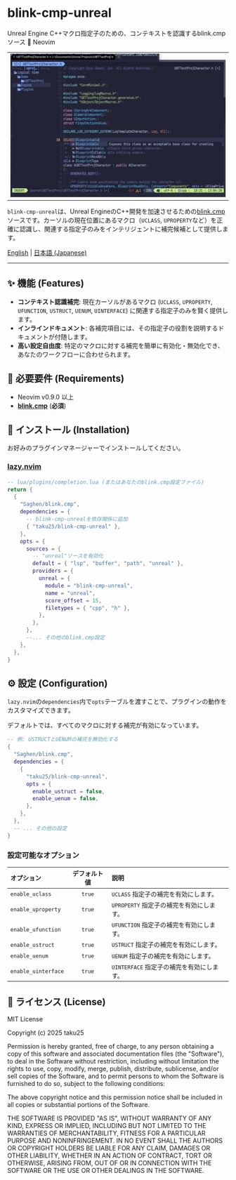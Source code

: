 # blink-cmp-unreal

Unreal Engine C++マクロ指定子のための、コンテキストを認識するblink.cmpソース 🧠 Neovim

<table>
  <tr>
   <td><div align=center>
      <img width="100%" alt="Context-aware completion for UPROPERTY" src="https://raw.githubusercontent.com/taku25/blink-cmp-unreal/images/assets/main_image.png" />
   </div></td>
  </tr>
</table>

`blink-cmp-unreal`は、Unreal EngineのC++開発を加速させるための[blink.cmp](https://github.com/Saghen/blink.cmp)ソースです。カーソルの現在位置にあるマクロ（`UCLASS`, `UPROPERTY`など）を正確に認識し、関連する指定子のみをインテリジェントに補完候補として提供します。

[English](README.md) | [日本語 (Japanese)](README_ja.md)

---

## ✨ 機能 (Features)

*   **コンテキスト認識補完**: 現在カーソルがあるマクロ (`UCLASS`, `UPROPERTY`, `UFUNCTION`, `USTRUCT`, `UENUM`, `UINTERFACE`) に関連する指定子のみを賢く提供します。
*   **インラインドキュメント**: 各補完項目には、その指定子の役割を説明するドキュメントが付随します。
*   **高い設定自由度**: 特定のマクロに対する補完を簡単に有効化・無効化でき、あなたのワークフローに合わせられます。

## 🔧 必要要件 (Requirements)

*   Neovim v0.9.0 以上
*   [**blink.cmp**](https://github.com/Saghen/blink.cmp) (**必須**)

## 🚀 インストール (Installation)

お好みのプラグインマネージャーでインストールしてください。

### [lazy.nvim](https://github.com/folke/lazy.nvim)

```lua
-- lua/plugins/completion.lua (またはあなたのblink.cmp設定ファイル)
return {
  {
    "Saghen/blink.cmp",
    dependencies = {
      -- blink-cmp-unrealを依存関係に追加
      { "taku25/blink-cmp-unreal" },
    },
    opts = {
      sources = {
        -- "unreal"ソースを有効化
        default = { "lsp", "buffer", "path", "unreal" },
        providers = {
          unreal = {
            module = "blink-cmp-unreal",
            name = "unreal",
            score_offset = 15,
            filetypes = { "cpp", "h" },
          },
        },
      },
      --... その他のblink.cmp設定
    },
  },
}
```

## ⚙️ 設定 (Configuration)

`lazy.nvim`の`dependencies`内で`opts`テーブルを渡すことで、プラグインの動作をカスタマイズできます。

デフォルトでは、すべてのマクロに対する補完が有効になっています。

```lua
-- 例: USTRUCTとUENUMの補完を無効化する
{
  "Saghen/blink.cmp",
  dependencies = {
    {
      "taku25/blink-cmp-unreal",
      opts = {
        enable_ustruct = false,
        enable_uenum = false,
      },
    },
  },
  -- ... その他の設定
}
```

### 設定可能なオプション

| オプション            | デフォルト値 | 説明                                     |
| :-------------------- | :----------: | :--------------------------------------- |
| `enable_uclass`       |    `true`    | `UCLASS` 指定子の補完を有効にします。    |
| `enable_uproperty`    |    `true`    | `UPROPERTY` 指定子の補完を有効にします。 |
| `enable_ufunction`    |    `true`    | `UFUNCTION` 指定子の補完を有効にします。 |
| `enable_ustruct`      |    `true`    | `USTRUCT` 指定子の補完を有効にします。   |
| `enable_uenum`        |    `true`    | `UENUM` 指定子の補完を有効にします。     |
| `enable_uinterface`   |    `true`    | `UINTERFACE` 指定子の補完を有効にします。|


## 📜 ライセンス (License)

MIT License

Copyright (c) 2025 taku25

Permission is hereby granted, free of charge, to any person obtaining a copy
of this software and associated documentation files (the "Software"), to deal
in the Software without restriction, including without limitation the rights
to use, copy, modify, merge, publish, distribute, sublicense, and/or sell
copies of the Software, and to permit persons to whom the Software is
furnished to do so, subject to the following conditions:

The above copyright notice and this permission notice shall be included in all
copies or substantial portions of the Software.

THE SOFTWARE IS PROVIDED "AS IS", WITHOUT WARRANTY OF ANY KIND, EXPRESS OR
IMPLIED, INCLUDING BUT NOT LIMITED TO THE WARRANTIES OF MERCHANTABILITY,
FITNESS FOR A PARTICULAR PURPOSE AND NONINFRINGEMENT. IN NO EVENT SHALL THE
AUTHORS OR COPYRIGHT HOLDERS BE LIABLE FOR ANY CLAIM, DAMAGES OR OTHER
LIABILITY, WHETHER IN AN ACTION OF CONTRACT, TORT OR OTHERWISE, ARISING FROM,
OUT OF OR IN CONNECTION WITH THE SOFTWARE OR THE USE OR OTHER DEALINGS IN THE
SOFTWARE.
